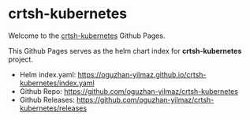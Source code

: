# crtsh-kubernetes

Welcome to the [crtsh-kubernetes](https://github.com/oguzhan-yilmaz/crtsh-kubernetes) Github Pages.

This Github Pages serves as the helm chart index for **crtsh-kubernetes** project.

- Helm index.yaml: <https://oguzhan-yilmaz.github.io/crtsh-kubernetes/index.yaml>
- Github Repo: <https://github.com/oguzhan-yilmaz/crtsh-kubernetes>
- Github Releases: <https://github.com/oguzhan-yilmaz/crtsh-kubernetes/releases>